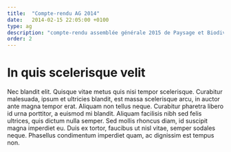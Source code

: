 ```yaml
---
title:  "Compte-rendu AG 2014"
date:   2014-02-15 22:05:00 +0100
type: ag
description: "compte-rendu assemblée générale 2015 de Paysage et Biodiversité"
order: 2
---
```


# In quis scelerisque velit #
Nec blandit elit. Quisque vitae metus quis nisi tempor scelerisque. Curabitur malesuada, ipsum et ultricies blandit, est massa scelerisque arcu, in auctor ante magna tempor erat. Aliquam non tellus neque. Curabitur pharetra libero id urna porttitor, a euismod mi blandit. Aliquam facilisis nibh sed felis ultrices, quis dictum nulla semper. Sed mollis rhoncus diam, id suscipit magna imperdiet eu. Duis ex tortor, faucibus ut nisl vitae, semper sodales neque. Phasellus condimentum imperdiet quam, ac dignissim est tempus non.

